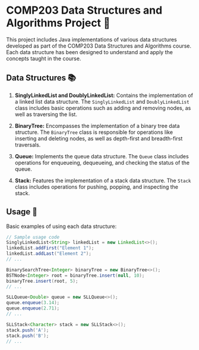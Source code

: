 # COMP203 Data Structures and Algorithms Project 🚀

This project includes Java implementations of various data structures developed as part of the COMP203 Data Structures and Algorithms course. Each data structure has been designed to understand and apply the concepts taught in the course.

## Data Structures 📚

1. **SinglyLinkedList and DoublyLinkedList:** Contains the implementation of a linked list data structure. The `SinglyLinkedList` and `DoublyLinkedList` class includes basic operations such as adding and removing nodes, as well as traversing the list.

2. **BinaryTree:** Encompasses the implementation of a binary tree data structure. The `BinaryTree` class is responsible for operations like inserting and deleting nodes, as well as depth-first and breadth-first traversals.

3. **Queue:** Implements the queue data structure. The `Queue` class includes operations for enqueueing, dequeueing, and checking the status of the queue.

4. **Stack:** Features the implementation of a stack data structure. The `Stack` class includes operations for pushing, popping, and inspecting the stack.

## Usage 🚀

Basic examples of using each data structure:

```java
// Sample usage code
SinglyLinkedList<String> linkedList = new LinkedList<>();
linkedList.addFirst("Element 1");
linkedList.addLast("Element 2");
// ...

BinarySearchTree<Integer> binaryTree = new BinaryTree<>();
BSTNode<Integer> root = binaryTree.insert(null, 10);
binaryTree.insert(root, 5);
// ...

SLLQueue<Double> queue = new SLLQueue<>();
queue.enqueue(3.14);
queue.enqueue(2.71);
// ...

SLLStack<Character> stack = new SLLStack<>();
stack.push('A');
stack.push('B');
// ...
